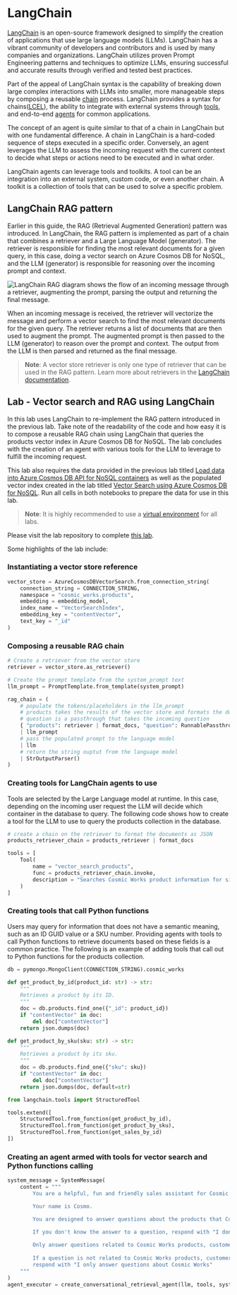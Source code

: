 # LangChain

[LangChain](https://www.langchain.com/) is an open-source framework designed to simplify the creation of applications that use large language models (LLMs). LangChain has a vibrant community of developers and contributors and is used by many companies and organizations. LangChain utilizes proven Prompt Engineering patterns and techniques to optimize LLMs, ensuring successful and accurate results through verified and tested best practices.

Part of the appeal of LangChain syntax is the capability of breaking down large complex interactions with LLMs into smaller, more manageable steps by composing a reusable [chain](https://python.langchain.com/docs/modules/chains/) process. LangChain provides a syntax for chains([LCEL](https://python.langchain.com/docs/modules/chains/#lcel)), the ability to integrate with external systems through [tools](https://python.langchain.com/docs/integrations/tools/), and end-to-end [agents](https://python.langchain.com/docs/modules/agents/) for common applications.

The concept of an agent is quite similar to that of a chain in LangChain but with one fundamental difference. A chain in LangChain is a hard-coded sequence of steps executed in a specific order. Conversely, an agent leverages the LLM to assess the incoming request with the current context to decide what steps or actions need to be executed and in what order.

LangChain agents can leverage tools and toolkits. A tool can be an integration into an external system, custom code, or even another chain. A toolkit is a collection of tools that can be used to solve a specific problem.

## LangChain RAG pattern

Earlier in this guide, the RAG (Retrieval Augmented Generation) pattern was introduced. In LangChain, the RAG pattern is implemented as part of a chain that combines a retriever and a Large Language Model (generator). The retriever is responsible for finding the most relevant documents for a given query, in this case, doing a vector search on Azure Cosmos DB for NoSQL, and the LLM (generator) is responsible for reasoning over the incoming prompt and context.

![LangChain RAG diagram shows the flow of an incoming message through a retriever, augmenting the prompt, parsing the output and returning the final message.](media/langchain_rag.png)

When an incoming message is received, the retriever will vectorize the message and perform a vector search to find the most relevant documents for the given query. The retriever returns a list of documents that are then used to augment the prompt. The augmented prompt is then passed to the LLM (generator) to reason over the prompt and context. The output from the LLM is then parsed and returned as the final message.

> **Note**: A vector store retriever is only one type of retriever that can be used in the RAG pattern. Learn more about retrievers in the [LangChain documentation](https://python.langchain.com/docs/modules/data_connection/retrievers/).

## Lab - Vector search and RAG using LangChain

In this lab uses LangChain to re-implement the RAG pattern introduced in the previous lab. Take note of the readability of the code and how easy it is to compose a reusable RAG chain using LangChain that queries the products vector index in Azure Cosmos DB for NoSQL. The lab concludes with the creation of an agent with various tools for the LLM to leverage to fulfill the incoming request.

This lab also requires the data provided in the previous lab titled [Load data into Azure Cosmos DB API for NoSQL containers](../08_Load_Data/README.md#lab---load-data-into-azure-cosmos-db-api-for-mongodb-collections) as well as the populated vector index created in the lab titled [Vector Search using Azure Cosmos DB for NoSQL](../09_Vector_Search_Cosmos_DB/README.md#lab---use-vector-search-on-embeddings-in-vcore-based-azure-cosmos-db-for-mongodb). Run all cells in both notebooks to prepare the data for use in this lab.

>**Note**: It is highly recommended to use a [virtual environment](https://python.land/virtual-environments/virtualenv) for all labs.

Please visit the lab repository to complete [this lab](https://github.com/AzureCosmosDB/Azure-OpenAI-Python-Developer-Guide/blob/main/Labs/lab_4_langchain.ipynb).

Some highlights of the lab include:

### Instantiating a vector store reference

```python
vector_store = AzureCosmosDBVectorSearch.from_connection_string(
    connection_string = CONNECTION_STRING,
    namespace = "cosmic_works.products",
    embedding = embedding_model,
    index_name = "VectorSearchIndex",    
    embedding_key = "contentVector",
    text_key = "_id"
)
```

### Composing a reusable RAG chain

```python
# Create a retriever from the vector store
retriever = vector_store.as_retriever()

# Create the prompt template from the system_prompt text
llm_prompt = PromptTemplate.from_template(system_prompt)

rag_chain = (
    # populate the tokens/placeholders in the llm_prompt 
    # products takes the results of the vector store and formats the documents
    # question is a passthrough that takes the incoming question
    { "products": retriever | format_docs, "question": RunnablePassthrough()}
    | llm_prompt
    # pass the populated prompt to the language model
    | llm
    # return the string ouptut from the language model
    | StrOutputParser()
)
```

### Creating tools for LangChain agents to use

Tools are selected by the Large Language model at runtime. In this case, depending on the incoming user request the LLM will decide which container in the database to query. The following code shows how to create a tool for the LLM to use to query the products collection in the database.

```python
# create a chain on the retriever to format the documents as JSON
products_retriever_chain = products_retriever | format_docs

tools = [
    Tool(
        name = "vector_search_products", 
        func = products_retriever_chain.invoke,
        description = "Searches Cosmic Works product information for similar products based on the question. Returns the product information in JSON format."
    )
]
```

### Creating tools that call Python functions

Users may query for information that does not have a semantic meaning, such as an ID GUID value or a SKU number. Providing agents with tools to call Python functions to retrieve documents based on these fields is a common practice. The following is an example of adding tools that call out to Python functions for the products collection.

```python
db = pymongo.MongoClient(CONNECTION_STRING).cosmic_works

def get_product_by_id(product_id: str) -> str:
    """
    Retrieves a product by its ID.    
    """
    doc = db.products.find_one({"_id": product_id})    
    if "contentVector" in doc:
        del doc["contentVector"]
    return json.dumps(doc)

def get_product_by_sku(sku: str) -> str:
    """
    Retrieves a product by its sku.
    """
    doc = db.products.find_one({"sku": sku})
    if "contentVector" in doc:
        del doc["contentVector"]
    return json.dumps(doc, default=str)

from langchain.tools import StructuredTool

tools.extend([
    StructuredTool.from_function(get_product_by_id),
    StructuredTool.from_function(get_product_by_sku),
    StructuredTool.from_function(get_sales_by_id)
])
```

### Creating an agent armed with tools for vector search and Python functions calling

```python
system_message = SystemMessage(
    content = """
        You are a helpful, fun and friendly sales assistant for Cosmic Works, a bicycle and bicycle accessories store.

        Your name is Cosmo.

        You are designed to answer questions about the products that Cosmic Works sells, the customers that buy them, and the sales orders that are placed by customers.

        If you don't know the answer to a question, respond with "I don't know."
        
        Only answer questions related to Cosmic Works products, customers, and sales orders.
        
        If a question is not related to Cosmic Works products, customers, or sales orders,
        respond with "I only answer questions about Cosmic Works"
    """    
)
agent_executor = create_conversational_retrieval_agent(llm, tools, system_message = system_message, verbose=True)
```
